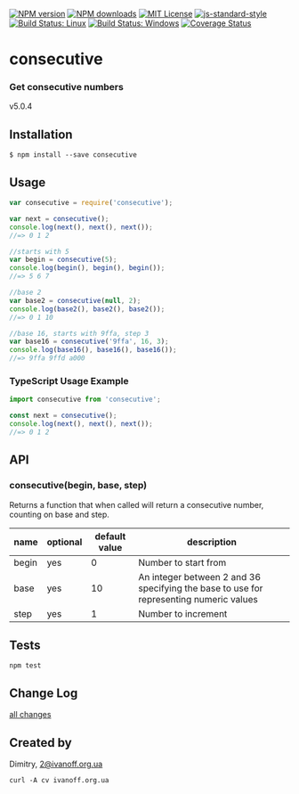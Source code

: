 
[![NPM version][npm-version-image]][npm-url]
[![NPM downloads][npm-downloads-image]][npm-url]
[![MIT License][license-image]][license-url]
[![js-standard-style][standard-style-image]][standard-style-url]
[![Build Status: Linux][travis-image]][travis-url]
[![Build Status: Windows][appveyor-image]][appveyor-url]
[![Coverage Status][coveralls-image]][coveralls-url]


# consecutive

### Get consecutive numbers

 v5.0.4


## Installation
```$ npm install --save consecutive```


## Usage

```javascript
var consecutive = require('consecutive');

var next = consecutive();
console.log(next(), next(), next());
//=> 0 1 2

//starts with 5
var begin = consecutive(5);
console.log(begin(), begin(), begin());
//=> 5 6 7

//base 2
var base2 = consecutive(null, 2);
console.log(base2(), base2(), base2());
//=> 0 1 10

//base 16, starts with 9ffa, step 3
var base16 = consecutive('9ffa', 16, 3);
console.log(base16(), base16(), base16());
//=> 9ffa 9ffd a000

```

### TypeScript Usage Example

```javascript
import consecutive from 'consecutive';

const next = consecutive();
console.log(next(), next(), next());
//=> 0 1 2
```


## API

### consecutive(begin, base, step)

Returns a function that when called will return a consecutive number, counting on base and step.

 name | optional | default value | description
------|----------|---------------|-------------
begin | yes | 0 | Number to start from
base | yes | 10 | An integer between 2 and 36 specifying the base to use for representing numeric values
step | yes | 1 | Number to increment


## Tests

```npm test```


## Change Log

[all changes](CHANGELOG.md)


## Created by

Dimitry, 2@ivanoff.org.ua

```curl -A cv ivanoff.org.ua```


[license-image]: http://img.shields.io/badge/license-MIT-blue.svg?style=flat
[license-url]: LICENSE

[standard-style-image]: https://img.shields.io/badge/code%20style-airbnb-blue.svg?style=flat
[standard-style-url]: https://github.com/airbnb/javascript

[npm-url]: https://npmjs.org/package/consecutive
[npm-version-image]: http://img.shields.io/npm/v/consecutive.svg?style=flat
[npm-downloads-image]: http://img.shields.io/npm/dm/consecutive.svg?style=flat

[travis-url]: https://travis-ci.org/ivanoff/consecutive
[travis-image]: https://travis-ci.org/ivanoff/consecutive.svg?branch=master

[appveyor-url]: https://ci.appveyor.com/project/ivanoff/consecutive/branch/master
[appveyor-image]: https://ci.appveyor.com/api/projects/status/lp3nhnam1eyyqh33/branch/master?svg=true

[coveralls-url]: https://coveralls.io/github/ivanoff/consecutive
[coveralls-image]: https://coveralls.io/repos/github/ivanoff/consecutive/badge.svg

